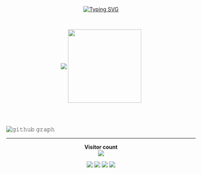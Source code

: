 <!DOCTYPE html>
<html lang="en">
<head>
    <meta charset="UTF-8">
    <meta http-equiv="X-UA-Compatible" content="IE=edge">
    <meta name="viewport" content="width=device-width, initial-scale=1.0">
</head>
<body>

<p align=center>
  <div align="center">
    <a href="https://git.io/typing-svg"><img src="https://readme-typing-svg.demolab.com?font=Roboto&weight=900&size=30&pause=1000&color=FFFFFF&center=true&vCenter=true&multiline=true&width=435&height=100&lines=Hi%2C+This+is+Tayeb+Khan;Laravel+Vue+React+Developer" alt="Typing SVG" /></a>
  </div>
</p>

<br>
<p align="center">
    <img align="center" src="https://github-readme-stats.vercel.app/api?username=tayeb-khan&show_icons=true&hide_border=true&title_color=94b4a4&amp&icon_color=FFFFFF&amp&text_color=FFFFFF&amp&bg_color=000000&count_private=true&include_all_commits=true"/>
    <img align="center" height="195px" src="https://github-readme-stats.vercel.app/api/top-langs/?username=tayeb-khan&text_color=FFFFFF&bg_color=000000&title_color=94b4a4&langs_count=15&layout=compact&hide_border=true" />
</p>

<br> <br>

![𝚐𝚒𝚝𝚑𝚞𝚋 𝚐𝚛𝚊𝚙𝚑](https://github-readme-activity-graph.cyclic.app/graph?username=tayeb-khan&theme=react-dark&hide_border=true&area=true)

<hr>

</p>
  <p align="center"> 
  <b>Visitor count</b><br>
  <img src="https://profile-counter.glitch.me/tayeb-khan/count.svg" />
</p>

<p align="center">
<a href="https://www.linkedin.com/in/tayeb-khan"><img src="https://img.shields.io/badge/-Tayeb%20Khan%20-0077B5?style=flat&logo=Linkedin&logoColor=white"/></a>
<a href="mailto:tayeb.khan320@gmail.com"><img src="https://img.shields.io/badge/-Gmail-D14836?style=flat&logo=Gmail&logoColor=white"/></a>
<a href="https://www.facebook.com/tayeb320"><img src="https://img.shields.io/badge/-Facebook-1877F2?style=flat&logo=Facebook&logoColor=white"/></a>
<a href="https://stackoverflow.com/users/13446763/tayeb320"><img src="https://img.shields.io/badge/Stack_Overflow-FE7A16?style=flat&&logo=stack-overflow&logoColor=white"/></a>
</p>

</body>
</html>
